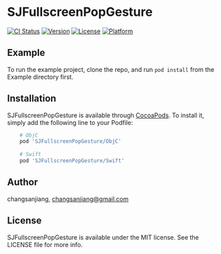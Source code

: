 # SJFullscreenPopGesture

[![CI Status](https://img.shields.io/travis/changsanjiang/SJFullscreenPopGesture.svg?style=flat)](https://travis-ci.org/changsanjiang/SJFullscreenPopGesture)
[![Version](https://img.shields.io/cocoapods/v/SJFullscreenPopGesture.svg?style=flat)](https://cocoapods.org/pods/SJFullscreenPopGesture)
[![License](https://img.shields.io/cocoapods/l/SJFullscreenPopGesture.svg?style=flat)](https://cocoapods.org/pods/SJFullscreenPopGesture)
[![Platform](https://img.shields.io/cocoapods/p/SJFullscreenPopGesture.svg?style=flat)](https://cocoapods.org/pods/SJFullscreenPopGesture)

## Example

To run the example project, clone the repo, and run `pod install` from the Example directory first.

## Installation

SJFullscreenPopGesture is available through [CocoaPods](https://cocoapods.org). To install
it, simply add the following line to your Podfile:

```ruby
    # ObjC 
    pod 'SJFullscreenPopGesture/ObjC'
    
    # Swift
    pod 'SJFullscreenPopGesture/Swift'
```

## Author

changsanjiang, changsanjiang@gmail.com

## License

SJFullscreenPopGesture is available under the MIT license. See the LICENSE file for more info.
